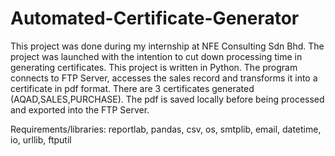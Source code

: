 # Automated-Certificate-Generator
This project was done during my internship at NFE Consulting Sdn Bhd. The project was launched with the intention to cut down processing time in generating certificates. This project is written in Python. The program connects to FTP Server, accesses the sales record and transforms it into a certificate in pdf format. There are 3 certificates generated (AQAD,SALES,PURCHASE). The pdf is saved locally before being processed and exported into the FTP Server.

Requirements/libraries:
reportlab,
pandas,
csv,
os,
smtplib,
email,
datetime,
io,
urllib,
ftputil
